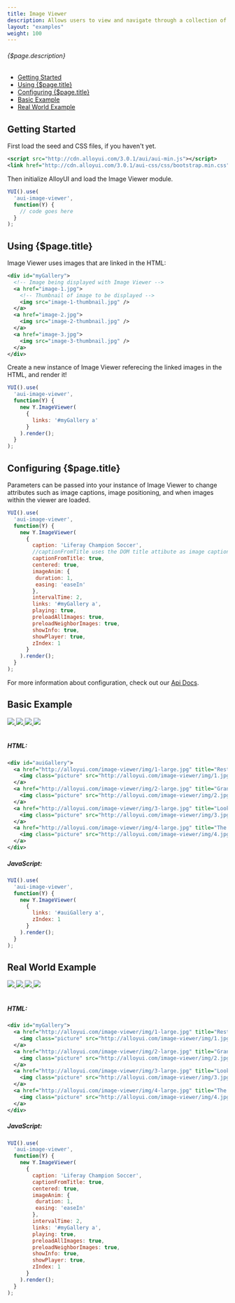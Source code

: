 ```yaml
---
title: Image Viewer
description: Allows users to view and navigate through a collection of images.
layout: "examples"
weight: 100
---
```


###### {$page.description}

- [Getting Started](#1)
- [Using {$page.title}](#2)
- [Configuring {$page.title}](#3)
- [Basic Example](#4)
- [Real World Example](#5)

<article id="1">

## Getting Started

First load the seed and CSS files, if you haven't yet.

```xml
<script src="http://cdn.alloyui.com/3.0.1/aui/aui-min.js"></script>
<link href="http://cdn.alloyui.com/3.0.1/aui-css/css/bootstrap.min.css" rel="stylesheet"></link>
```

Then initialize AlloyUI and load the Image Viewer module.

```javascript
YUI().use(
  'aui-image-viewer',
  function(Y) {
    // code goes here
  }
);
```

</article>

<article id="2">

## Using {$page.title}

Image Viewer uses images that are linked in the HTML:

```xml
<div id="myGallery">
  <!-- Image being displayed with Image Viewer -->
  <a href="image-1.jpg">
    <!-- Thumbnail of image to be displayed -->
    <img src="image-1-thumbnail.jpg" />
  </a>
  <a href="image-2.jpg">
    <img src="image-2-thumbnail.jpg" />
  </a>
  <a href="image-3.jpg">
    <img src="image-3-thumbnail.jpg" />
  </a>
</div>
```

Create a new instance of Image Viewer referecing the linked images in the HTML, and render it!

```javascript
YUI().use(
  'aui-image-viewer',
  function(Y) {
    new Y.ImageViewer(
      {
        links: '#myGallery a'
      }
    ).render();
  }
);
```

</article>


<article id="3">

## Configuring {$page.title}

Parameters can be passed into your instance of Image Viewer to change attributes such as image captions, image positioning, and when images within the viewer are loaded.

```javascript
YUI().use(
  'aui-image-viewer',
  function(Y) {
    new Y.ImageViewer(
      {
        caption: 'Liferay Champion Soccer',
        //captionFromTitle uses the DOM title attibute as image caption
        captionFromTitle: true,
        centered: true,
        imageAnim: {
         duration: 1,
         easing: 'easeIn'
        },
        intervalTime: 2,
        links: '#myGallery a',
        playing: true,
        preloadAllImages: true,
        preloadNeighborImages: true,
        showInfo: true,
        showPlayer: true,
        zIndex: 1
      }
    ).render();
  }
);
```

<div class="alert alert-success">
For more information about configuration, check out our <a href="http://alloyui.com/api/modules/aui-image-viewer.html" target="_blank"> Api Docs</a>.
</div>

</article>

<article id="4">

## Basic Example

<div id="auiGallery">
  <a href="http://alloyui.com/image-viewer/img/1-large.jpg" title="Resting on the rocks.">
    <img class="picture" src="http://alloyui.com/image-viewer/img/1.jpg" />
  </a>
  <a href="http://alloyui.com/image-viewer/img/2-large.jpg" title="Grand finale teams">
    <img class="picture" src="http://alloyui.com/image-viewer/img/2.jpg" />
  </a>
  <a href="http://alloyui.com/image-viewer/img/3-large.jpg" title="Looking at the landscape">
    <img class="picture" src="http://alloyui.com/image-viewer/img/3.jpg" />
  </a>
  <a href="http://alloyui.com/image-viewer/img/4-large.jpg" title="The real champion winners, Brazilian team!">
    <img class="picture" src="http://alloyui.com/image-viewer/img/4.jpg" />
  </a>
</div>

<script type="text/javascript">
{literal}
  YUI().use(
    'aui-image-viewer',
    function(Y) {
      new Y.ImageViewer(
        {
          links: '#auiGallery a',
          zIndex: 1
        }
      ).render();
    }
  );
{/literal}
</script>
<br>

##### HTML:
```xml
<div id="auiGallery">
  <a href="http://alloyui.com/image-viewer/img/1-large.jpg" title="Resting on the rocks.">
    <img class="picture" src="http://alloyui.com/image-viewer/img/1.jpg" />
  </a>
  <a href="http://alloyui.com/image-viewer/img/2-large.jpg" title="Grand finale teams">
    <img class="picture" src="http://alloyui.com/image-viewer/img/2.jpg" />
  </a>
  <a href="http://alloyui.com/image-viewer/img/3-large.jpg" title="Looking at the landscape">
    <img class="picture" src="http://alloyui.com/image-viewer/img/3.jpg" />
  </a>
  <a href="http://alloyui.com/image-viewer/img/4-large.jpg" title="The real champion winners, Brazilian team!">
    <img class="picture" src="http://alloyui.com/image-viewer/img/4.jpg" />
  </a>
</div>
```

##### JavaScript:
```javascript
YUI().use(
  'aui-image-viewer',
  function(Y) {
    new Y.ImageViewer(
      {
        links: '#auiGallery a',
        zIndex: 1
      }
    ).render();
  }
);
```

</article>

<article id="5">

## Real World Example

<div id="myGallery">
  <a href="http://alloyui.com/image-viewer/img/1-large.jpg" title="Resting on the rocks.">
    <img class="picture" src="http://alloyui.com/image-viewer/img/1.jpg" />
  </a>
  <a href="http://alloyui.com/image-viewer/img/2-large.jpg" title="Grand finale teams">
    <img class="picture" src="http://alloyui.com/image-viewer/img/2.jpg" />
  </a>
  <a href="http://alloyui.com/image-viewer/img/3-large.jpg" title="Looking at the landscape">
    <img class="picture" src="http://alloyui.com/image-viewer/img/3.jpg" />
  </a>
  <a href="http://alloyui.com/image-viewer/img/4-large.jpg" title="The real champion winners, Brazilian team!">
    <img class="picture" src="http://alloyui.com/image-viewer/img/4.jpg" />
  </a>
</div>

<script type="text/javascript">
{literal}
  YUI().use(
    'aui-image-viewer',
    function(Y) {
      new Y.ImageViewer(
        {
          caption: 'Liferay Champion Soccer',
          captionFromTitle: true,
          centered: true,
          imageAnim: {
           duration: 1,
           easing: 'easeIn'
          },
          intervalTime: 2,
          links: '#myGallery a',
          playing: true,
          preloadAllImages: true,
          preloadNeighborImages: true,
          showInfo: true,
          showPlayer: true,
          zIndex: 1
        }
      ).render();
    }
  );
{/literal}
</script>
<br>

##### HTML:
```xml
<div id="myGallery">
  <a href="http://alloyui.com/image-viewer/img/1-large.jpg" title="Resting on the rocks.">
    <img class="picture" src="http://alloyui.com/image-viewer/img/1.jpg" />
  </a>
  <a href="http://alloyui.com/image-viewer/img/2-large.jpg" title="Grand finale teams">
    <img class="picture" src="http://alloyui.com/image-viewer/img/2.jpg" />
  </a>
  <a href="http://alloyui.com/image-viewer/img/3-large.jpg" title="Looking at the landscape">
    <img class="picture" src="http://alloyui.com/image-viewer/img/3.jpg" />
  </a>
  <a href="http://alloyui.com/image-viewer/img/4-large.jpg" title="The real champion winners, Brazilian team!">
    <img class="picture" src="http://alloyui.com/image-viewer/img/4.jpg" />
  </a>
</div>
```

##### JavaScript:
```javascript
YUI().use(
  'aui-image-viewer',
  function(Y) {
    new Y.ImageViewer(
      {
        caption: 'Liferay Champion Soccer',
        captionFromTitle: true,
        centered: true,
        imageAnim: {
         duration: 1,
         easing: 'easeIn'
        },
        intervalTime: 2,
        links: '#myGallery a',
        playing: true,
        preloadAllImages: true,
        preloadNeighborImages: true,
        showInfo: true,
        showPlayer: true,
        zIndex: 1
      }
    ).render();
  }
);
```

</article>
